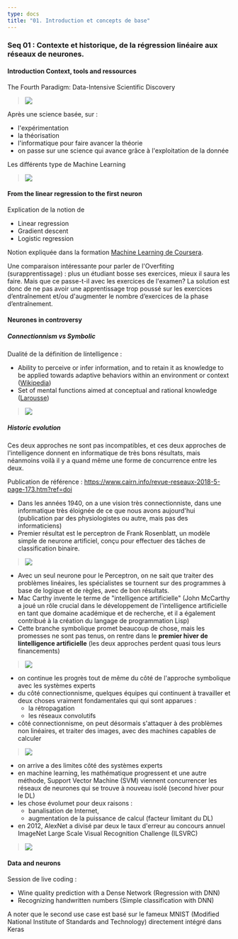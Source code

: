 ```yaml
---
type: docs
title: "01. Introduction et concepts de base"
---
```



### Seq 01 :  Contexte et historique, de la régression linéaire aux réseaux de neurones.

#### Introduction Context, tools and ressources

The Fourth Paradigm: Data-Intensive Scientific Discovery
> <img src="./images/2023-08-17-18_30_27.png">


Après une science basée, sur :
- l'expérimentation
- la théorisation
- l'informatique pour faire avancer la théorie
- on passe sur une science qui avance grâce à l'exploitation de la donnée

Les différents type de Machine Learning

> <img src="./images/2023-08-17-18_41_01.png">

#### From the linear regression to the first neuron

Explication de la notion de
- Linear regression
- Gradient descent
- Logistic regression

Notion expliquée dans la formation [Machine Learning de Coursera](/deeplearning/machine-learning-specialization/c1-supervised-ml/week1).

Une comparaison intéressante pour parler de l'Overfiting (surapprentissage) : plus un étudiant bosse ses exercices, mieux il saura les faire. Mais que ce passe-t-il avec les exercices de l'examen? La solution est donc de ne pas avoir une apprentissage trop poussé sur les exercices d’entraînement et/ou d'augmenter le nombre d’exercices de la phase d’entraînement.

#### Neurones in controversy

##### Connectionnism vs Symbolic

Dualité de la définition de líntelligence :
- Ability to perceive or infer information, and to retain it as knowledge to be applied towards adaptive behaviors within an environment or context ([Wikipedia](https://en.wikipedia.org/wiki/Intellilgence))
- Set of mental functions aimed at conceptual and rational knowledge ([Larousse](https://www.larousse.fr/dictionnaires/francais/intelligence/43555#:~:text=Qualit%C3%A9%20de%20quelqu'un%20qui,Avoir%20l'intelligence%20des%20affaires.))

> <img src="./images/2023-08-17-19_19_00.png">

##### Historic evolution

Ces deux approches ne sont pas incompatibles, et ces deux approches de l'intelligence donnent en informatique de très bons résultats, mais néanmoins voilà il y a quand même une forme de concurrence entre les deux.

Publication de référence : https://www.cairn.info/revue-reseaux-2018-5-page-173.htm?ref=doi


- Dans les années 1940, on a une vision très connectionniste, dans une informatique très éloignée de ce que nous avons aujourd'hui (publication par des physiologistes ou autre, mais pas des informaticiens)
- Premier résultat est le perceptron de Frank Rosenblatt, un modèle simple de neurone artificiel, conçu pour effectuer des tâches de classification binaire.

> <img src="./images/2023-08-17-19_22_21.png">

- Avec un seul neurone pour le Perceptron, on ne sait que traiter des problèmes linéaires, les spécialistes se tournent sur des programmes à base de logique et de règles, avec de bon résultats.
- Mac Carthy invente le terme de "intelligence artificielle" (John McCarthy a joué un rôle crucial dans le développement de l'intelligence artificielle en tant que domaine académique et de recherche, et il a également contribué à la création du langage de programmation Lisp)
- Cette branche symbolique promet beaucoup de chose, mais les promesses ne sont pas tenus, on rentre dans le **premier hiver de líntelligence artificielle** (les deux approches perdent quasi tous leurs financements)



> <img src="./images/2023-08-17-19_22_32.png">

- on continue les progrès tout de même du côté de l'approche symbolique avec les systèmes experts 
- du côté connectionnisme, quelques équipes qui continuent à travailler et deux choses vraiment fondamentales qui qui sont apparues :
    - la rétropagation 
    - les réseaux convolutifs
- côté connectionnisme, on peut désormais s'attaquer à des problèmes non linéaires, et traiter des images, avec des machines capables de calculer

> <img src="./images/2023-08-17-19_22_37.png">

- on arrive a des limites côté des systèmes experts 
- en machine learning, les mathématique progressent et une autre méthode, Support Vector Machine (SVM) viennent concurrencer les réseaux de neurones qui se trouve à nouveau isolé (second hiver pour le DL)
- les chose évolumet pour deux raisons :
    - banalisation de Internet, 
    - augmentation de la puissance de calcul (facteur limitant du DL)
- en 2012, AlexNet a divisé par deux le taux d'erreur au concours annuel ImageNet Large Scale Visual Recognition Challenge (ILSVRC)

> <img src="./images/2023-08-17-19_23_00.png">


#### Data and neurons

Session de live coding :
- Wine quality prediction with a Dense Network (Regression with DNN)
- Recognizing handwritten numbers (Simple classification with DNN)

A noter que le second use case est basé sur le fameux MNIST (Modified National Institute of Standards and Technology) directement intégré dans Keras


